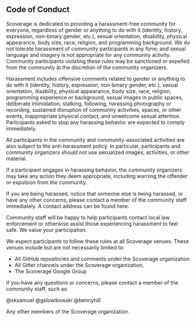 Code of Conduct
---------------

Scoverage is dedicated to providing a harassment-free community for everyone, regardless of gender or anything to do with it (identity, history, expression, non-binary gender, etc.), sexual orientation, disability, physical appearance, body size, race, religion, and programming background. We do not tolerate harassment of community participants in any form, and sexual language and imagery is not appropriate for any community activity. Community participants violating these rules may be sanctioned or expelled from the community at the discretion of the community organizers.

Harassment includes offensive comments related to gender or anything to do with it (identity, history, expression, non-binary gender, etc.), sexual orientation, disability, physical appearance, body size, race, religion, programming experience or background, sexual images in public spaces, deliberate intimidation, stalking, following, harassing photography or recording, sustained disruption of community activities, spaces, or other events, inappropriate physical contact, and unwelcome sexual attention. Participants asked to stop any harassing behavior are expected to comply immediately.

All participants in the community and community-associated activities are also subject to the anti-harassment policy. In particular, participants and community organizers should not use sexualized images, activities, or other material.

If a participant engages in harassing behavior, the community organizers may take any action they deem appropriate, including warning the offender or expulsion from the community.

If you are being harassed, notice that someone else is being harassed, or have any other concerns, please contact a member of the community staff immediately. A contact address can be found here.

Community staff will be happy to help participants contact local law enforcement or otherwise assist those experiencing harassment to feel safe. We value your participation.

We expect participants to follow these rules at all Scoverage venues. These venues include but are not necessarily limited to:

* All GitHub repositories and comments under the Scoverage organization
* All Gitter channels under the Scoverage organization,
* The Scoverage Google Group

If you have any questions or concerns, please contact a member of the community staff, such as:

@sksamuel
@gslowikowski
@bennyhill

Any other members of the Scoverage organization.
